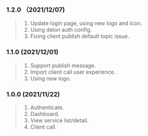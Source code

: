 ### 1.2.0 （2021/12/07)
> 1. Update login page, using new logo and icon.
> 2. Using delon auth config.
> 3. Fixing client publish default topic issue.

### 1.1.0 (2021/12/01)
> 1. Support publish message.
> 2. Import client call user experience.
> 3. Using new logo.

### 1.0.0 (2021/11/22)
> 1. Authenticate.
> 2. Dashboard.
> 3. View service list/detail.
> 4. Client call.